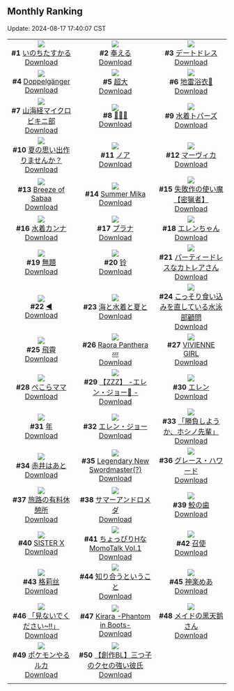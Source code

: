 ## Monthly Ranking
Update: 2024-08-17 17:40:07 CST

|      |      |      |
| :----: | :----: | :----: |
| ![](https://i.pixiv.re/c/240x480/img-master/img/2024/07/20/00/00/30/120678617_p0_master1200.jpg)<br>**#1** [いのちたすかる](https://www.pixiv.net/artworks/120678617)<br>[Download](https://i.pixiv.re/img-original/img/2024/07/20/00/00/30/120678617_p0.jpg) | ![](https://i.pixiv.re/c/240x480/img-master/img/2024/07/21/01/53/54/120712699_p0_master1200.jpg)<br>**#2** [奉える](https://www.pixiv.net/artworks/120712699)<br>[Download](https://i.pixiv.re/img-original/img/2024/07/21/01/53/54/120712699_p0.png) | ![](https://i.pixiv.re/c/240x480/img-master/img/2024/07/20/15/04/58/120693925_p0_master1200.jpg)<br>**#3** [デートドレス](https://www.pixiv.net/artworks/120693925)<br>[Download](https://i.pixiv.re/img-original/img/2024/07/20/15/04/58/120693925_p0.png) |
| ![](https://i.pixiv.re/c/240x480/img-master/img/2024/07/20/00/56/03/120680672_p0_master1200.jpg)<br>**#4** [Doppelgänger](https://www.pixiv.net/artworks/120680672)<br>[Download](https://i.pixiv.re/img-original/img/2024/07/20/00/56/03/120680672_p0.png) | ![](https://i.pixiv.re/c/240x480/img-master/img/2024/07/20/11/56/48/120690150_p0_master1200.jpg)<br>**#5** [超大](https://www.pixiv.net/artworks/120690150)<br>[Download](https://i.pixiv.re/img-original/img/2024/07/20/11/56/48/120690150_p0.jpg) | ![](https://i.pixiv.re/c/240x480/img-master/img/2024/07/20/19/50/54/120700637_p0_master1200.jpg)<br>**#6** [地雷浴衣🎀](https://www.pixiv.net/artworks/120700637)<br>[Download](https://i.pixiv.re/img-original/img/2024/07/20/19/50/54/120700637_p0.png) |
| ![](https://i.pixiv.re/c/240x480/img-master/img/2024/07/20/19/43/04/120700448_p0_master1200.jpg)<br>**#7** [山海経マイクロビキニ部](https://www.pixiv.net/artworks/120700448)<br>[Download](https://i.pixiv.re/img-original/img/2024/07/20/19/43/04/120700448_p0.png) | ![](https://i.pixiv.re/c/240x480/img-master/img/2024/07/20/04/41/16/120684061_p0_master1200.jpg)<br>**#8** [🍑🍑🍑](https://www.pixiv.net/artworks/120684061)<br>[Download](https://i.pixiv.re/img-original/img/2024/07/20/04/41/16/120684061_p0.jpg) | ![](https://i.pixiv.re/c/240x480/img-master/img/2024/07/20/23/04/10/120707313_p0_master1200.jpg)<br>**#9** [水着トパーズ](https://www.pixiv.net/artworks/120707313)<br>[Download](https://i.pixiv.re/img-original/img/2024/07/20/23/04/10/120707313_p0.jpg) |
| ![](https://i.pixiv.re/c/240x480/img-master/img/2024/07/20/12/00/09/120690245_p0_master1200.jpg)<br>**#10** [夏の思い出作りませんか？](https://www.pixiv.net/artworks/120690245)<br>[Download](https://i.pixiv.re/img-original/img/2024/07/20/12/00/09/120690245_p0.jpg) | ![](https://i.pixiv.re/c/240x480/img-master/img/2024/07/19/12/34/08/120662308_p0_master1200.jpg)<br>**#11** [ノア](https://www.pixiv.net/artworks/120662308)<br>[Download](https://i.pixiv.re/img-original/img/2024/07/19/12/34/08/120662308_p0.png) | ![](https://i.pixiv.re/c/240x480/img-master/img/2024/07/18/00/00/22/120624749_p0_master1200.jpg)<br>**#12** [マーヴィカ](https://www.pixiv.net/artworks/120624749)<br>[Download](https://i.pixiv.re/img-original/img/2024/07/18/00/00/22/120624749_p0.jpg) |
| ![](https://i.pixiv.re/c/240x480/img-master/img/2024/07/21/01/03/48/120711595_p0_master1200.jpg)<br>**#13** [Breeze of Sabaa](https://www.pixiv.net/artworks/120711595)<br>[Download](https://i.pixiv.re/img-original/img/2024/07/21/01/03/48/120711595_p0.png) | ![](https://i.pixiv.re/c/240x480/img-master/img/2024/07/20/04/35/40/120684004_p0_master1200.jpg)<br>**#14** [Summer Mika](https://www.pixiv.net/artworks/120684004)<br>[Download](https://i.pixiv.re/img-original/img/2024/07/20/04/35/40/120684004_p0.jpg) | ![](https://i.pixiv.re/c/240x480/img-master/img/2024/07/20/10/52/20/120688999_p0_master1200.jpg)<br>**#15** [失敗作の使い魔【密猟者】](https://www.pixiv.net/artworks/120688999)<br>[Download](https://i.pixiv.re/img-original/img/2024/07/20/10/52/20/120688999_p0.png) |
| ![](https://i.pixiv.re/c/240x480/img-master/img/2024/07/19/00/48/35/120653022_p0_master1200.jpg)<br>**#16** [水着カンナ](https://www.pixiv.net/artworks/120653022)<br>[Download](https://i.pixiv.re/img-original/img/2024/07/19/00/48/35/120653022_p0.jpg) | ![](https://i.pixiv.re/c/240x480/img-master/img/2024/07/18/00/00/24/120624756_p0_master1200.jpg)<br>**#17** [プラナ](https://www.pixiv.net/artworks/120624756)<br>[Download](https://i.pixiv.re/img-original/img/2024/07/18/00/00/24/120624756_p0.jpg) | ![](https://i.pixiv.re/c/240x480/img-master/img/2024/07/20/00/55/20/120680648_p0_master1200.jpg)<br>**#18** [エレンちゃん](https://www.pixiv.net/artworks/120680648)<br>[Download](https://i.pixiv.re/img-original/img/2024/07/20/00/55/20/120680648_p0.png) |
| ![](https://i.pixiv.re/c/240x480/img-master/img/2024/07/20/02/43/51/120682712_p0_master1200.jpg)<br>**#19** [無題](https://www.pixiv.net/artworks/120682712)<br>[Download](https://i.pixiv.re/img-original/img/2024/07/20/02/43/51/120682712_p0.jpg) | ![](https://i.pixiv.re/c/240x480/img-master/img/2024/07/20/00/30/02/120679907_p0_master1200.jpg)<br>**#20** [铃](https://www.pixiv.net/artworks/120679907)<br>[Download](https://i.pixiv.re/img-original/img/2024/07/20/00/30/02/120679907_p0.jpg) | ![](https://i.pixiv.re/c/240x480/img-master/img/2024/07/20/21/03/01/120703097_p0_master1200.jpg)<br>**#21** [パーティードレスなカトレアさん](https://www.pixiv.net/artworks/120703097)<br>[Download](https://i.pixiv.re/img-original/img/2024/07/20/21/03/01/120703097_p0.jpg) |
| ![](https://i.pixiv.re/c/240x480/img-master/img/2024/07/20/00/00/26/120678603_p0_master1200.jpg)<br>**#22** [◀](https://www.pixiv.net/artworks/120678603)<br>[Download](https://i.pixiv.re/img-original/img/2024/07/20/00/00/26/120678603_p0.jpg) | ![](https://i.pixiv.re/c/240x480/img-master/img/2024/07/20/21/22/06/120703731_p0_master1200.jpg)<br>**#23** [海と水着と夏と](https://www.pixiv.net/artworks/120703731)<br>[Download](https://i.pixiv.re/img-original/img/2024/07/20/21/22/06/120703731_p0.jpg) | ![](https://i.pixiv.re/c/240x480/img-master/img/2024/07/21/20/07/32/120735477_p0_master1200.jpg)<br>**#24** [こっそり食い込みを直している水泳部顧問](https://www.pixiv.net/artworks/120735477)<br>[Download](https://i.pixiv.re/img-original/img/2024/07/21/20/07/32/120735477_p0.jpg) |
| ![](https://i.pixiv.re/c/240x480/img-master/img/2024/07/20/15/14/05/120694094_p0_master1200.jpg)<br>**#25** [飛霄](https://www.pixiv.net/artworks/120694094)<br>[Download](https://i.pixiv.re/img-original/img/2024/07/20/15/14/05/120694094_p0.jpg) | ![](https://i.pixiv.re/c/240x480/img-master/img/2024/07/20/06/34/17/120685247_p0_master1200.jpg)<br>**#26** [Raora Panthera 💤](https://www.pixiv.net/artworks/120685247)<br>[Download](https://i.pixiv.re/img-original/img/2024/07/20/06/34/17/120685247_p0.png) | ![](https://i.pixiv.re/c/240x480/img-master/img/2024/07/21/00/07/30/120709771_p0_master1200.jpg)<br>**#27** [VIVIENNE GIRL](https://www.pixiv.net/artworks/120709771)<br>[Download](https://i.pixiv.re/img-original/img/2024/07/21/00/07/30/120709771_p0.png) |
| ![](https://i.pixiv.re/c/240x480/img-master/img/2024/07/20/11/23/52/120689555_p0_master1200.jpg)<br>**#28** [ぺこらママ](https://www.pixiv.net/artworks/120689555)<br>[Download](https://i.pixiv.re/img-original/img/2024/07/20/11/23/52/120689555_p0.jpg) | ![](https://i.pixiv.re/c/240x480/img-master/img/2024/07/19/17/30/04/120667198_p0_master1200.jpg)<br>**#29** [【ZZZ】 -エレン・ジョー🦈 -](https://www.pixiv.net/artworks/120667198)<br>[Download](https://i.pixiv.re/img-original/img/2024/07/19/17/30/04/120667198_p0.jpg) | ![](https://i.pixiv.re/c/240x480/img-master/img/2024/07/20/17/29/52/120696983_p0_master1200.jpg)<br>**#30** [エレン](https://www.pixiv.net/artworks/120696983)<br>[Download](https://i.pixiv.re/img-original/img/2024/07/20/17/29/52/120696983_p0.png) |
| ![](https://i.pixiv.re/c/240x480/img-master/img/2024/07/19/18/00/10/120667820_p0_master1200.jpg)<br>**#31** [年](https://www.pixiv.net/artworks/120667820)<br>[Download](https://i.pixiv.re/img-original/img/2024/07/19/18/00/10/120667820_p0.jpg) | ![](https://i.pixiv.re/c/240x480/img-master/img/2024/07/18/18/27/23/120641712_p0_master1200.jpg)<br>**#32** [エレン・ジョー](https://www.pixiv.net/artworks/120641712)<br>[Download](https://i.pixiv.re/img-original/img/2024/07/18/18/27/23/120641712_p0.png) | ![](https://i.pixiv.re/c/240x480/img-master/img/2024/07/18/21/59/00/120647446_p0_master1200.jpg)<br>**#33** [「勝負しようか、ホシノ先輩」](https://www.pixiv.net/artworks/120647446)<br>[Download](https://i.pixiv.re/img-original/img/2024/07/18/21/59/00/120647446_p0.png) |
| ![](https://i.pixiv.re/c/240x480/img-master/img/2024/07/20/12/03/48/120690427_p0_master1200.jpg)<br>**#34** [赤井はあと](https://www.pixiv.net/artworks/120690427)<br>[Download](https://i.pixiv.re/img-original/img/2024/07/20/12/03/48/120690427_p0.png) | ![](https://i.pixiv.re/c/240x480/img-master/img/2024/07/20/00/00/40/120678668_p0_master1200.jpg)<br>**#35** [Legendary New Swordmaster(?)](https://www.pixiv.net/artworks/120678668)<br>[Download](https://i.pixiv.re/img-original/img/2024/07/20/00/00/40/120678668_p0.jpg) | ![](https://i.pixiv.re/c/240x480/img-master/img/2024/07/18/16/33/01/120639298_p0_master1200.jpg)<br>**#36** [グレース・ハワード](https://www.pixiv.net/artworks/120639298)<br>[Download](https://i.pixiv.re/img-original/img/2024/07/18/16/33/01/120639298_p0.jpg) |
| ![](https://i.pixiv.re/c/240x480/img-master/img/2024/07/19/07/30/01/120658373_p0_master1200.jpg)<br>**#37** [旅路の有料休憩所](https://www.pixiv.net/artworks/120658373)<br>[Download](https://i.pixiv.re/img-original/img/2024/07/19/07/30/01/120658373_p0.jpg) | ![](https://i.pixiv.re/c/240x480/img-master/img/2024/07/22/00/00/37/120752381_p0_master1200.jpg)<br>**#38** [サマーアンドロメダ](https://www.pixiv.net/artworks/120752381)<br>[Download](https://i.pixiv.re/img-original/img/2024/07/22/00/00/37/120752381_p0.png) | ![](https://i.pixiv.re/c/240x480/img-master/img/2024/07/22/14/10/24/120768930_p0_master1200.jpg)<br>**#39** [鮫の歯](https://www.pixiv.net/artworks/120768930)<br>[Download](https://i.pixiv.re/img-original/img/2024/07/22/14/10/24/120768930_p0.png) |
| ![](https://i.pixiv.re/c/240x480/img-master/img/2024/07/19/15/25/14/120664908_p0_master1200.jpg)<br>**#40** [SISTER X](https://www.pixiv.net/artworks/120664908)<br>[Download](https://i.pixiv.re/img-original/img/2024/07/19/15/25/14/120664908_p0.jpg) | ![](https://i.pixiv.re/c/240x480/img-master/img/2024/07/22/00/01/21/120752534_p0_master1200.jpg)<br>**#41** [ちょっぴりHなMomoTalk Vol.1](https://www.pixiv.net/artworks/120752534)<br>[Download](https://i.pixiv.re/img-original/img/2024/07/22/00/01/21/120752534_p0.png) | ![](https://i.pixiv.re/c/240x480/img-master/img/2024/07/20/12/48/23/120691342_p0_master1200.jpg)<br>**#42** [召使](https://www.pixiv.net/artworks/120691342)<br>[Download](https://i.pixiv.re/img-original/img/2024/07/20/12/48/23/120691342_p0.png) |
| ![](https://i.pixiv.re/c/240x480/img-master/img/2024/07/20/00/19/46/120679593_p0_master1200.jpg)<br>**#43** [格莉丝](https://www.pixiv.net/artworks/120679593)<br>[Download](https://i.pixiv.re/img-original/img/2024/07/20/00/19/46/120679593_p0.jpg) | ![](https://i.pixiv.re/c/240x480/img-master/img/2024/07/20/19/44/29/120700490_p0_master1200.jpg)<br>**#44** [知り合うということ](https://www.pixiv.net/artworks/120700490)<br>[Download](https://i.pixiv.re/img-original/img/2024/07/20/19/44/29/120700490_p0.jpg) | ![](https://i.pixiv.re/c/240x480/img-master/img/2024/07/20/12/05/02/120690459_p0_master1200.jpg)<br>**#45** [神楽めあ](https://www.pixiv.net/artworks/120690459)<br>[Download](https://i.pixiv.re/img-original/img/2024/07/20/12/05/02/120690459_p0.png) |
| ![](https://i.pixiv.re/c/240x480/img-master/img/2024/07/22/18/26/37/120773871_p0_master1200.jpg)<br>**#46** [「見ないでください~!!」](https://www.pixiv.net/artworks/120773871)<br>[Download](https://i.pixiv.re/img-original/img/2024/07/22/18/26/37/120773871_p0.png) | ![](https://i.pixiv.re/c/240x480/img-master/img/2024/07/20/08/22/13/120686632_p0_master1200.jpg)<br>**#47** [Kirara -Phantom in Boots-](https://www.pixiv.net/artworks/120686632)<br>[Download](https://i.pixiv.re/img-original/img/2024/07/20/08/22/13/120686632_p0.jpg) | ![](https://i.pixiv.re/c/240x480/img-master/img/2024/07/19/18/00/09/120667816_p0_master1200.jpg)<br>**#48** [メイドの黑天鹅さん](https://www.pixiv.net/artworks/120667816)<br>[Download](https://i.pixiv.re/img-original/img/2024/07/19/18/00/09/120667816_p0.jpg) |
| ![](https://i.pixiv.re/c/240x480/img-master/img/2024/07/21/00/09/53/120709888_p0_master1200.jpg)<br>**#49** [ポケモンやるルカ](https://www.pixiv.net/artworks/120709888)<br>[Download](https://i.pixiv.re/img-original/img/2024/07/21/00/09/53/120709888_p0.jpg) | ![](https://i.pixiv.re/c/240x480/img-master/img/2024/07/20/00/00/45/120678691_p0_master1200.jpg)<br>**#50** [【創作BL】三つ子のクセの強い彼氏](https://www.pixiv.net/artworks/120678691)<br>[Download](https://i.pixiv.re/img-original/img/2024/07/20/00/00/45/120678691_p0.png) |
|      |
